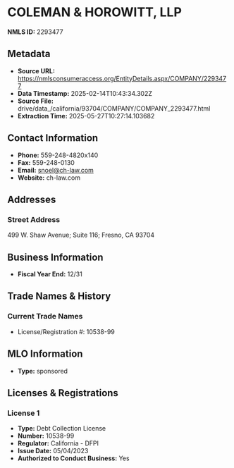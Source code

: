 # COLEMAN & HOROWITT, LLP

**NMLS ID:** 2293477

## Metadata
- **Source URL:** https://nmlsconsumeraccess.org/EntityDetails.aspx/COMPANY/2293477
- **Data Timestamp:** 2025-02-14T10:43:34.302Z
- **Source File:** drive/data_/california/93704/COMPANY/COMPANY_2293477.html
- **Extraction Time:** 2025-05-27T10:27:14.103682

## Contact Information
- **Phone:** 559-248-4820x140
- **Fax:** 559-248-0130
- **Email:** snoel@ch-law.com
- **Website:** ch-law.com

## Addresses
### Street Address
499 W. Shaw Avenue; Suite 116; Fresno, CA 93704

## Business Information
- **Fiscal Year End:** 12/31

## Trade Names & History
### Current Trade Names
- License/Registration #: 10538-99

## MLO Information
- **Type:** sponsored

## Licenses & Registrations

### License 1
- **Type:** Debt Collection License
- **Number:** 10538-99
- **Regulator:** California - DFPI
- **Issue Date:** 05/04/2023
- **Authorized to Conduct Business:** Yes
